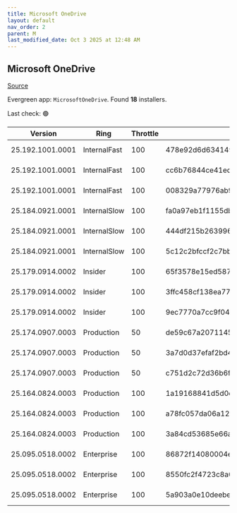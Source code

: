 ```yaml
---
title: Microsoft OneDrive
layout: default
nav_order: 2
parent: M
last_modified_date: Oct 3 2025 at 12:48 AM
---
```


## Microsoft OneDrive

[Source](https://onedrive.live.com/)

Evergreen app: `MicrosoftOneDrive`. Found **18** installers.

Last check: 🟢

| Version          | Ring         | Throttle | Sha256                                                           | Architecture | Type | URI                                                                                                                                                                  |
| ---------------- | ------------ | -------- | ---------------------------------------------------------------- | ------------ | ---- | -------------------------------------------------------------------------------------------------------------------------------------------------------------------- |
| 25.192.1001.0001 | InternalFast | 100      | 478e92d6d6341499dc31e8052461e89c06ccb5f9414d1d2eda1164e1c74d7349 | ARM64        | exe  | [https://oneclient.sfx.ms/Win/Installers/25.192.1001.0001/arm64/OneDriveSetup.exe](https://oneclient.sfx.ms/Win/Installers/25.192.1001.0001/arm64/OneDriveSetup.exe) |
| 25.192.1001.0001 | InternalFast | 100      | cc6b76844ce41ed7723c273aa59dc4ffd9d2b0376d47793091cc0b39c6bd6fe5 | x64          | exe  | [https://oneclient.sfx.ms/Win/Installers/25.192.1001.0001/amd64/OneDriveSetup.exe](https://oneclient.sfx.ms/Win/Installers/25.192.1001.0001/amd64/OneDriveSetup.exe) |
| 25.192.1001.0001 | InternalFast | 100      | 008329a77976ab9a3f9a5b92376cc6efceab4a328f1a075bd1f3e8c26583fa72 | x86          | exe  | [https://oneclient.sfx.ms/Win/Installers/25.192.1001.0001/OneDriveSetup.exe](https://oneclient.sfx.ms/Win/Installers/25.192.1001.0001/OneDriveSetup.exe)             |
| 25.184.0921.0001 | InternalSlow | 100      | fa0a97eb1f1155db2bc23e5edcd3f489c2e55e72685993ccb895ba4345dc566b | ARM64        | exe  | [https://oneclient.sfx.ms/Win/Installers/25.184.0921.0001/arm64/OneDriveSetup.exe](https://oneclient.sfx.ms/Win/Installers/25.184.0921.0001/arm64/OneDriveSetup.exe) |
| 25.184.0921.0001 | InternalSlow | 100      | 444df215b263996cc3a21832e80c13c7c64513dac394c5fa3cc5c5a5c790dea6 | x64          | exe  | [https://oneclient.sfx.ms/Win/Installers/25.184.0921.0001/amd64/OneDriveSetup.exe](https://oneclient.sfx.ms/Win/Installers/25.184.0921.0001/amd64/OneDriveSetup.exe) |
| 25.184.0921.0001 | InternalSlow | 100      | 5c12c2bfccf2c7bbb4ca9851d8b290f92c29b3743e8a2da400eec6f75c4aaf9b | x86          | exe  | [https://oneclient.sfx.ms/Win/Installers/25.184.0921.0001/OneDriveSetup.exe](https://oneclient.sfx.ms/Win/Installers/25.184.0921.0001/OneDriveSetup.exe)             |
| 25.179.0914.0002 | Insider      | 100      | 65f3578e15ed58796ed989b43cf05d98e46707a6f185c838ed82bc649290eeb5 | ARM64        | exe  | [https://oneclient.sfx.ms/Win/Installers/25.179.0914.0002/arm64/OneDriveSetup.exe](https://oneclient.sfx.ms/Win/Installers/25.179.0914.0002/arm64/OneDriveSetup.exe) |
| 25.179.0914.0002 | Insider      | 100      | 3ffc458cf138ea772543e5779b9e5717b56e8168e58b6087678ce339356641f1 | x64          | exe  | [https://oneclient.sfx.ms/Win/Installers/25.179.0914.0002/amd64/OneDriveSetup.exe](https://oneclient.sfx.ms/Win/Installers/25.179.0914.0002/amd64/OneDriveSetup.exe) |
| 25.179.0914.0002 | Insider      | 100      | 9ec7770a7cc9f046beaf732a17d41b0bc8eb430dc061a92f7c8e39db1170b4fa | x86          | exe  | [https://oneclient.sfx.ms/Win/Installers/25.179.0914.0002/OneDriveSetup.exe](https://oneclient.sfx.ms/Win/Installers/25.179.0914.0002/OneDriveSetup.exe)             |
| 25.174.0907.0003 | Production   | 50       | de59c67a20711454648e7ce2527d0c559fdad59d66332734d06025e58cde1d1d | ARM64        | exe  | [https://oneclient.sfx.ms/Win/Installers/25.174.0907.0003/arm64/OneDriveSetup.exe](https://oneclient.sfx.ms/Win/Installers/25.174.0907.0003/arm64/OneDriveSetup.exe) |
| 25.174.0907.0003 | Production   | 50       | 3a7d0d37efaf2bd4f9b88c72877d21337357eb80c9b2841fbc7edfb2ed0c2a88 | x64          | exe  | [https://oneclient.sfx.ms/Win/Installers/25.174.0907.0003/amd64/OneDriveSetup.exe](https://oneclient.sfx.ms/Win/Installers/25.174.0907.0003/amd64/OneDriveSetup.exe) |
| 25.174.0907.0003 | Production   | 50       | c751d2c72d36b6f6573816ba2eb5fc14f4f02876c7448108769c965b669897f5 | x86          | exe  | [https://oneclient.sfx.ms/Win/Installers/25.174.0907.0003/OneDriveSetup.exe](https://oneclient.sfx.ms/Win/Installers/25.174.0907.0003/OneDriveSetup.exe)             |
| 25.164.0824.0003 | Production   | 100      | 1a19168841d5d0e175183c36265cad4fd13626aa17548012760576ca5a4a758b | ARM64        | exe  | [https://oneclient.sfx.ms/Win/Installers/25.164.0824.0003/arm64/OneDriveSetup.exe](https://oneclient.sfx.ms/Win/Installers/25.164.0824.0003/arm64/OneDriveSetup.exe) |
| 25.164.0824.0003 | Production   | 100      | a78fc057da06a124c788cc9b0fa7848b56ff818f1d0e8b213d756db5bfd6ed81 | x64          | exe  | [https://oneclient.sfx.ms/Win/Installers/25.164.0824.0003/amd64/OneDriveSetup.exe](https://oneclient.sfx.ms/Win/Installers/25.164.0824.0003/amd64/OneDriveSetup.exe) |
| 25.164.0824.0003 | Production   | 100      | 3a84cd53685e66acb341c87267d63ab990091e83da5084febf442c839a4221d3 | x86          | exe  | [https://oneclient.sfx.ms/Win/Installers/25.164.0824.0003/OneDriveSetup.exe](https://oneclient.sfx.ms/Win/Installers/25.164.0824.0003/OneDriveSetup.exe)             |
| 25.095.0518.0002 | Enterprise   | 100      | 86872f14080004e177f0fcd15899827a07d21ad7f9a9e90c019f724654e4af9a | ARM64        | exe  | [https://oneclient.sfx.ms/Win/Installers/25.095.0518.0002/arm64/OneDriveSetup.exe](https://oneclient.sfx.ms/Win/Installers/25.095.0518.0002/arm64/OneDriveSetup.exe) |
| 25.095.0518.0002 | Enterprise   | 100      | 8550fc2f4723c8a03c5ce03232d9d5eb15d235a427b046a18b4be3ae4c349a57 | x64          | exe  | [https://oneclient.sfx.ms/Win/Installers/25.095.0518.0002/amd64/OneDriveSetup.exe](https://oneclient.sfx.ms/Win/Installers/25.095.0518.0002/amd64/OneDriveSetup.exe) |
| 25.095.0518.0002 | Enterprise   | 100      | 5a903a0e10deebe0df10484bfeebfce8df3ff1ba2a78c22e2cb455485172c00c | x86          | exe  | [https://oneclient.sfx.ms/Win/Installers/25.095.0518.0002/OneDriveSetup.exe](https://oneclient.sfx.ms/Win/Installers/25.095.0518.0002/OneDriveSetup.exe)             |
